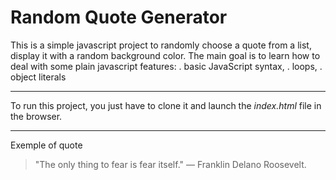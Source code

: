 # Random Quote Generator

This is a simple javascript project to randomly choose a quote from a list, display it with a random background color. 
The main goal is to learn how to deal with some plain javascript features:
. basic JavaScript syntax,
. loops,
. object literals

---

To run this project, you just have to clone it and launch the <i>index.html</i> file  in the browser.

---

Exemple of quote
> "The only thing to fear is fear itself." — Franklin Delano Roosevelt.
